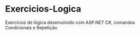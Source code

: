 # Exercicios-Logica
Exercícios de lógica desenvolvido com ASP.NET C#, comandos Condicionais e Repetição
